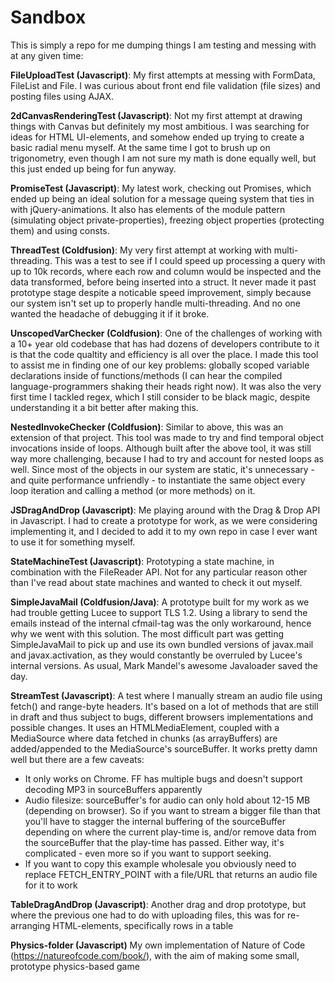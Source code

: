 # Sandbox

This is simply a repo for me dumping things I am testing and messing with at any given time:

**FileUploadTest (Javascript)**: My first attempts at messing with FormData, FileList and File. I was curious about front end file validation (file sizes) and posting files using AJAX.

**2dCanvasRenderingTest (Javascript)**: Not my first attempt at drawing things with Canvas but definitely my most ambitious. I was searching for ideas for HTML UI-elements, and somehow ended up trying to create a basic radial menu myself. At the same time I got to brush up on trigonometry, even though I am not sure my math is done equally well, but this just ended up being for fun anyway.

**PromiseTest (Javascript)**: My latest work, checking out Promises, which ended up being an ideal solution for a message queing system that ties in with jQuery-animations. It also has elements of the module pattern (simulating object private-properties), freezing object properties (protecting them) and using consts.

**ThreadTest (Coldfusion)**: My very first attempt at working with multi-threading. This was a test to see if I could speed up processing a query with up to 10k records, where each row and column would be inspected and the data transformed, before being inserted into a struct. It never made it past prototype stage despite a noticable speed improvement, simply because our system isn't set up to properly handle multi-threading. And no one wanted the headache of debugging it if it broke.

**UnscopedVarChecker (Coldfusion)**: One of the challenges of working with a 10+ year old codebase that has had dozens of developers contribute to it is that the code qualtity and efficiency is all over the place. I made this tool to assist me in finding one of our key problems: globally scoped variable declarations inside of functions/methods (I can hear the compiled language-programmers shaking their heads right now). It was also the very first time I tackled regex, which I still consider to be black magic, despite understanding it a bit better after making this.

**NestedInvokeChecker (Coldfusion)**: Similar to above, this was an extension of that project. This tool was made to try and find temporal object invocations inside of loops. Although built after the above tool, it was still way more challenging, because I had to try and account for nested loops as well. Since most of the objects in our system are static, it's unnecessary - and quite performance unfriendly - to instantiate the same object every loop iteration and calling a method (or more methods) on it.

**JSDragAndDrop (Javascript)**: Me playing around with the Drag & Drop API in Javascript. I had to create a prototype for work, as we were considering implementing it, and I decided to add it to my own repo in case I ever want to use it for something myself.

**StateMachineTest (Javascript)**: Prototyping a state machine, in combination with the FileReader API. Not for any particular reason other than I've read about state machines and wanted to check it out myself.

**SimpleJavaMail (Coldfusion/Java)**: A prototype built for my work as we had trouble getting Lucee to support TLS 1.2. Using a library to send the emails instead of the internal cfmail-tag was the only workaround, hence why we went with this solution. The most difficult part was getting SimpleJavaMail to pick up and use its own bundled versions of javax.mail and javax.activation, as they would constantly be overruled by Lucee's internal versions. As usual, Mark Mandel's awesome Javaloader saved the day.

**StreamTest (Javascript)**: A test where I manually stream an audio file using fetch() and range-byte headers. It's based on a lot of methods that are still in draft and thus subject to bugs, different browsers implementations and possible changes. It uses an HTMLMediaElement, coupled with a MediaSource where data fetched in chunks (as arrayBuffers) are added/appended to the MediaSource's sourceBuffer. It works pretty damn well but there are a few caveats:
* It only works on Chrome. FF has multiple bugs and doesn't support decoding MP3 in sourceBuffers apparently
* Audio filesize: sourceBuffer's for audio can only hold about 12-15 MB (depending on browser). So if you want to stream a bigger file than that you'll have to stagger the internal buffering of the sourceBuffer depending on where the current play-time is, and/or remove data from the sourceBuffer that the play-time has passed. Either way, it's complicated - even more so if you want to support seeking.
* If you want to copy this example wholesale you obviously need to replace FETCH_ENTRY_POINT with a file/URL that returns an audio file for it to work

**TableDragAndDrop (Javascript)**: Another drag and drop prototype, but where the previous one had to do with uploading files, this was for re-arranging HTML-elements, specifically rows in a table

**Physics-folder (Javascript)** My own implementation of Nature of Code (https://natureofcode.com/book/), with the aim of making some small, prototype physics-based game